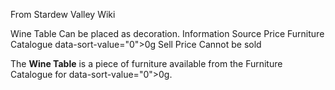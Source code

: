From Stardew Valley Wiki

Wine Table Can be placed as decoration. Information Source Price Furniture Catalogue data-sort-value="0"&gt;0g Sell Price Cannot be sold

The **Wine Table** is a piece of furniture available from the Furniture Catalogue for data-sort-value="0"&gt;0g.